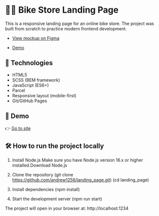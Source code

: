 # 🚴‍♂️ Bike Store Landing Page

This is a responsive landing page for an online bike store.
The project was built from scratch to practice modern frontend development.

- [View mockup on Figma](https://www.figma.com/file/NZQAIydtHo5QkINyGLHNcq/BIKE-New-Version?node-id=0%3A1)

- [Demo](img_1.png)

## 🔧 Technologies

- HTML5
- SCSS (BEM framework)
- JavaScript (ES6+)
- Parcel
- Responsive layout (mobile-first)
- Git/GitHub Pages

## 🔗 Demo

👉 [Go to site](https://andrew1256.github.io/landing_page)

## 🛠 How to run the project locally

1. Install Node.js
Make sure you have Node.js version 16.x or higher installed.Download Node.js

2. Clone the repository
   (git clone https://github.com/andrew1256/landing_page.git)
   (cd landing_page)

3. Install dependencies
  (npm install)

4. Start the development server
  (npm run start)

The project will open in your browser at: http://localhost:1234
